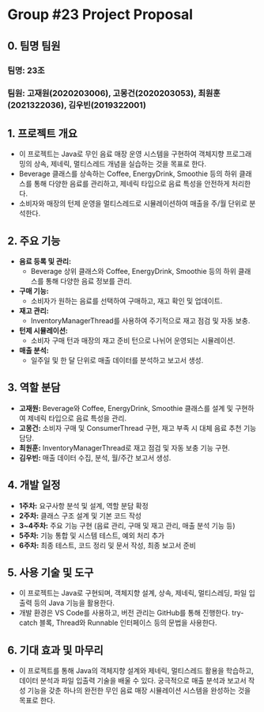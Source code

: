 # Group #23 Project Proposal

## 0. 팀명 팀원

### 팀명: 23조

### 팀원: 고재원(2020203006), 고몽건(2020203053), 최원훈(2021322036), 김우빈(2019322001)

## 1. 프로젝트 개요

- 이 프로젝트는 Java로 무인 음료 매장 운영 시스템을 구현하여 객체지향 프로그래밍의 상속, 제네릭, 멀티스레드 개념을 실습하는 것을 목표로 한다.
- Beverage 클래스를 상속하는 Coffee, EnergyDrink, Smoothie 등의 하위 클래스를 통해 다양한 음료를 관리하고, 제네릭 타입으로 음료 특성을 안전하게 처리한다.
- 소비자와 매장의 턴제 운영을 멀티스레드로 시뮬레이션하여 매출을 주/월 단위로 분석한다.

## 2. 주요 기능

- **음료 등록 및 관리:**
  - Beverage 상위 클래스와 Coffee, EnergyDrink, Smoothie 등의 하위 클래스를 통해 다양한 음료 정보를 관리.
- **구매 기능:**
  - 소비자가 원하는 음료를 선택하여 구매하고, 재고 확인 및 업데이트.
- **재고 관리:**
  - InventoryManagerThread를 사용하여 주기적으로 재고 점검 및 자동 보충.
- **턴제 시뮬레이션:**
  - 소비자 구매 턴과 매장의 재고 준비 턴으로 나뉘어 운영되는 시뮬레이션.
- **매출 분석:**
  - 일주일 및 한 달 단위로 매출 데이터를 분석하고 보고서 생성.

## 3. 역할 분담

- **고재원:** Beverage와 Coffee, EnergyDrink, Smoothie 클래스를 설계 및 구현하여 제네릭 타입으로 음료 특성을 관리.
- **고몽건:** 소비자 구매 및 ConsumerThread 구현, 재고 부족 시 대체 음료 추천 기능 담당.
- **최원훈:** InventoryManagerThread로 재고 점검 및 자동 보충 기능 구현.
- **김우빈:** 매출 데이터 수집, 분석, 월/주간 보고서 생성.

## 4. 개발 일정

- **1주차:** 요구사항 분석 및 설계, 역할 분담 확정
- **2주차:** 클래스 구조 설계 및 기본 코드 작성
- **3~4주차:** 주요 기능 구현 (음료 관리, 구매 및 재고 관리, 매출 분석 기능 등)
- **5주차:** 기능 통합 및 시스템 테스트, 예외 처리 추가
- **6주차:** 최종 테스트, 코드 정리 및 문서 작성, 최종 보고서 준비

## 5. 사용 기술 및 도구

- 이 프로젝트는 Java로 구현되며, 객체지향 설계, 상속, 제네릭, 멀티스레딩, 파일 입출력 등의 Java 기능을 활용한다.
- 개발 환경은 VS Code를 사용하고, 버전 관리는 GitHub를 통해 진행한다. try-catch 블록, Thread와 Runnable 인터페이스 등의 문법을 사용한다.

## 6. 기대 효과 및 마무리

- 이 프로젝트를 통해 Java의 객체지향 설계와 제네릭, 멀티스레드 활용을 학습하고, 데이터 분석과 파일 입출력 기술을 배울 수 있다. 궁극적으로 매출 분석과 보고서 작성 기능을 갖춘 하나의 완전한 무인 음료 매장 시뮬레이션 시스템을 완성하는 것을 목표로 한다.

